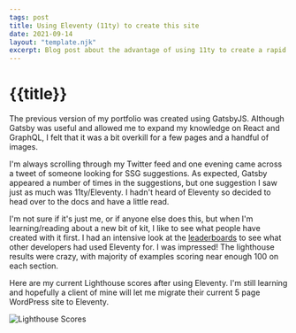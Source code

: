 ```yaml
---
tags: post
title: Using Eleventy (11ty) to create this site
date: 2021-09-14
layout: "template.njk"
excerpt: Blog post about the advantage of using 11ty to create a rapid static site
---
```


# {{title}}

The previous version of my portfolio was created using GatsbyJS. Although Gatsby was useful and allowed me to expand my knowledge on React and GraphQL, I felt that it was a bit overkill for a few pages and a handful of images. 

I'm always scrolling through my Twitter feed and one evening came across a tweet of someone looking for SSG suggestions. As expected, Gatsby appeared a number of times in the suggestions, but one suggestion I saw just as much was 11ty/Eleventy. I hadn't heard of Eleventy so decided to head over to the docs and have a little read. 

I'm not sure if it's just me, or if anyone else does this, but when I'm learning/reading about a new bit of kit, I like to see what people have created with it first. I had an intensive look at the [leaderboards](https://www.11ty.dev/speedlify/) to see what other developers had used Eleventy for. I was impressed! The lighthouse results were crazy, with majority of examples scoring near enough 100 on each section. 

Here are my current Lighthouse scores after using Eleventy. I'm still learning and hopefully a client of mine will let me migrate their current 5 page WordPress site to Eleventy. 

![Lighthouse Scores](../img/lighthouse.png "Lighthouse Scores")
